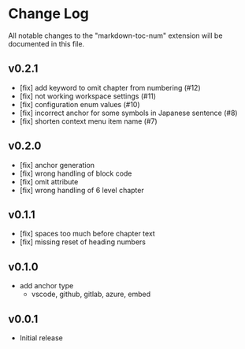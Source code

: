 # Change Log

All notable changes to the "markdown-toc-num" extension will be documented in this file.

## v0.2.1

- [fix] add keyword to omit chapter from numbering (#12)
- [fix] not working workspace settings (#11)
- [fix] configuration enum values (#10)
- [fix] incorrect anchor for some symbols in Japanese sentence (#8)
- [fix] shorten context menu item name (#7)

## v0.2.0

- [fix] anchor generation
- [fix] wrong handling of block code
- [fix] omit attribute
- [fix] wrong handling of 6 level chapter

## v0.1.1

- [fix] spaces too much before chapter text
- [fix] missing reset of heading numbers

## v0.1.0

- add anchor type
    - vscode, github, gitlab, azure, embed

## v0.0.1

- Initial release

